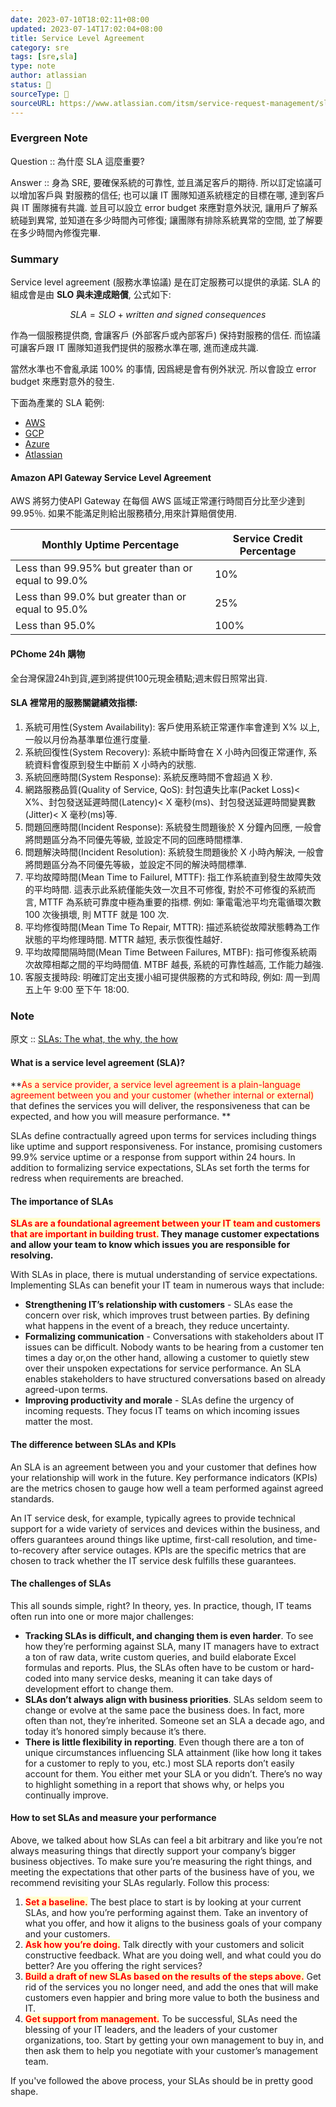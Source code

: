 ```yaml
---
date: 2023-07-10T18:02:11+08:00
updated: 2023-07-14T17:02:04+08:00
title: Service Level Agreement
category: sre
tags: [sre,sla]
type: note
author: atlassian
status: 🌱
sourceType: 📰️
sourceURL: https://www.atlassian.com/itsm/service-request-management/slas
---
```


### Evergreen Note

Question :: 為什麼 SLA 這麼重要?

Answer :: 身為 SRE, 要確保系統的可靠性, 並且滿足客戶的期待. 所以訂定協議可以增加客戶與 
對服務的信任; 也可以讓 IT 團隊知道系統穩定的目標在哪, 達到客戶與 IT 團隊擁有共識. 並且可以設立 error budget 來應對意外狀況, 讓用戶了解系統碰到異常, 並知道在多少時間內可修復; 讓團隊有排除系統異常的空間, 並了解要在多少時間內修復完畢.

<!--more-->

### Summary

Service level agreement (服務水準協議) 是在訂定服務可以提供的承諾. SLA 的組成會是由 **SLO 與未達成賠償**, 公式如下:

$$ SLA = SLO + written\ and\ signed\ consequences $$

作為一個服務提供商, 會讓客戶 (外部客戶或內部客戶) 保持對服務的信任. 而協議可讓客戶跟 IT 團隊知道我們提供的服務水準在哪, 進而達成共識. 

當然水準也不會亂承諾 100% 的事情, 因爲總是會有例外狀況. 所以會設立 error budget 來應對意外的發生. 

下面為產業的 SLA 範例:

* [AWS](https://aws.amazon.com/tw/legal/service-level-agreements/)
* [GCP](https://cloud.google.com/terms/sla?hl=zh-tw)
* [Azure](https://azure.microsoft.com/zh-tw/support/legal/sla/)
* [Atlassian](https://www.atlassian.com/legal/sla)

#### Amazon API Gateway Service Level Agreement

AWS 將努力使API Gateway 在每個 AWS 區域正常運行時間百分比至少達到 99.95％. 如果不能滿足則給出服務積分,用來計算賠償使用.

|Monthly Uptime Percentage|Service Credit Percentage|
|---|---|
|Less than 99.95% but greater than or equal to 99.0%|10%|
|Less than 99.0% but greater than or equal to 95.0%|25%|
|Less than 95.0%|100%|

#### PChome 24h 購物

全台灣保證24h到貨,遲到將提供100元現金積點;週末假日照常出貨.

#### SLA 裡常用的服務關鍵績效指標:

1.  系統可用性(System Availability): 客戶使用系統正常運作率會達到 X% 以上, 一般以月份為基準單位進行度量.
2. 系統回復性(System Recovery): 系統中斷時會在 X 小時內回復正常運作, 系統資料會復原到發生中斷前 X 小時內的狀態.
3. 系統回應時間(System Response): 系統反應時間不會超過 X 秒.
4. 網路服務品質(Quality of Service, QoS): 封包遺失比率(Packet Loss)<  X%、封包發送延遲時間(Latency)< X 毫秒(ms)、封包發送延遲時間變異數(Jitter)< X 毫秒(ms)等.
5. 問題回應時間(Incident Response): 系統發生問題後於 X 分鐘內回應, 一般會將問題區分為不同優先等級, 並設定不同的回應時間標準.
6. 問題解決時間(Incident Resolution): 系統發生問題後於 X 小時內解決, 一般會將問題區分為不同優先等級，並設定不同的解決時間標準.
7. 平均故障時間(Mean Time to Failurel, MTTF): 指工作系統直到發生故障失效的平均時間. 這表示此系統僅能失效一次且不可修復, 對於不可修復的系統而言, MTTF 為系統可靠度中極為重要的指標. 例如: 筆電電池平均充電循環次數 100 次後損壞, 則 MTTF 就是 100 次.
8. 平均修復時間(Mean Time To Repair, MTTR): 描述系統從故障狀態轉為工作狀態的平均修理時間. MTTR 越短, 表示恢復性越好.
9. 平均故障間隔時間(Mean Time Between Failures, MTBF): 指可修復系統兩次故障相鄰之間的平均時間值. MTBF 越長, 系統的可靠性越高, 工作能力越強.
10. 客服支援時段: 明確訂定出支援小組可提供服務的方式和時段, 例如: 周一到周五上午 9:00 至下午 18:00.

### Note

原文 :: [SLAs: The what, the why, the how](https://www.atlassian.com/itsm/service-request-management/slas)

#### What is a service level agreement (SLA)?

**<span style="background-color: #ffffcc; color: red">As a service provider, a service level agreement is a plain-language agreement between you and your customer (whether internal or external)</span> that defines the services you will deliver, the responsiveness that can be expected, and how you will measure performance. **

SLAs define contractually agreed upon terms for services including things like uptime and support responsiveness. For instance, promising customers 99.9% service uptime or a response from support within 24 hours. In addition to formalizing service expectations, SLAs set forth the terms for redress when requirements are breached.

#### The importance of SLAs

**<span style="background-color: #ffffcc; color: red">SLAs are a foundational agreement between your IT team and customers that are important in building trust.</span> They manage customer expectations and allow your team to know which issues you are responsible for resolving.**

With SLAs in place, there is mutual understanding of service expectations. Implementing SLAs can benefit your IT team in numerous ways that include:

- **Strengthening IT’s relationship with customers** - SLAs ease the concern over risk, which improves trust between parties. By defining what happens in the event of a breach, they reduce uncertainty. 
- **Formalizing communication** - Conversations with stakeholders about IT issues can be difficult. Nobody wants to be hearing from a customer ten times a day or,on the other hand, allowing a customer to quietly stew over their unspoken expectations for service performance. An SLA enables stakeholders to have structured conversations based on already agreed-upon terms. 
- **Improving productivity and morale** - SLAs define the urgency of incoming requests. They focus IT teams on which incoming issues matter the most.

#### The difference between SLAs and KPIs

An SLA is an agreement between you and your customer that defines how your relationship will work in the future. Key performance indicators (KPIs) are the metrics chosen to gauge how well a team performed against agreed standards.

An IT service desk, for example, typically agrees to provide technical support for a wide variety of services and devices within the business, and offers guarantees around things like uptime, first-call resolution, and time-to-recovery after service outages. KPIs are the specific metrics that are chosen to track whether the IT service desk fulfills these guarantees.

#### The challenges of SLAs

This all sounds simple, right? In theory, yes. In practice, though, IT teams often run into one or more major challenges:

- **Tracking SLAs is difficult, and changing them is even harder**. To see how they’re performing against SLA, many IT managers have to extract a ton of raw data, write custom queries, and build elaborate Excel formulas and reports. Plus, the SLAs often have to be custom or hard-coded into many service desks, meaning it can take days of development effort to change them.
- **SLAs don’t always align with business priorities**. SLAs seldom seem to change or evolve at the same pace the business does. In fact, more often than not, they’re inherited. Someone set an SLA a decade ago, and today it’s honored simply because it’s there. 
- **There is little flexibility in reporting**. Even though there are a ton of unique circumstances influencing SLA attainment (like how long it takes for a customer to reply to you, etc.) most SLA reports don’t easily account for them. You either met your SLA or you didn’t. There’s no way to highlight something in a report that shows why, or helps you continually improve.

#### How to set SLAs and measure your performance

Above, we talked about how SLAs can feel a bit arbitrary and like you’re not always measuring things that directly support your company’s bigger business objectives. To make sure you’re measuring the right things, and meeting the expectations that other parts of the business have of you, we recommend revisiting your SLAs regularly. Follow this process:

1. **<span style="background-color: #ffffcc; color: red">Set a baseline.</span>** The best place to start is by looking at your current SLAs, and how you’re performing against them. Take an inventory of what you offer, and how it aligns to the business goals of your company and your customers.
2. **<span style="background-color: #ffffcc; color: red">Ask how you’re doing.</span>** Talk directly with your customers and solicit constructive feedback. What are you doing well, and what could you do better? Are you offering the right services?
3. **<span style="background-color: #ffffcc; color: red">Build a draft of new SLAs based on the results of the steps above.</span>** Get rid of the services you no longer need, and add the ones that will make customers even happier and bring more value to both the business and IT.
4. **<span style="background-color: #ffffcc; color: red">Get support from management.</span>** To be successful, SLAs need the blessing of your IT leaders, and the leaders of your customer organizations, too. Start by getting your own management to buy in, and then ask them to help you negotiate with your customer’s management team.

If you've followed the above process, your SLAs should be in pretty good shape.